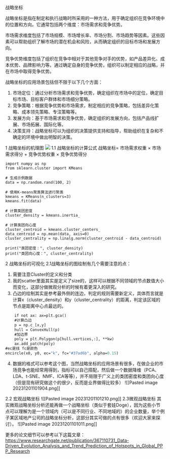 战略坐标

战略坐标是指在制定和执行战略时所采用的一种方法，用于确定组织在竞争环境中的位置和方向。它通常包括两个维度：市场需求和竞争优势。

市场需求维度包括了市场规模、市场增长率、市场分割、市场趋势等因素。这些因素可以帮助组织了解市场的潜在机会和风险，从而确定组织的目标市场和发展方向。

竞争优势维度包括了组织在竞争中相对于其他竞争对手的优势，如产品差异化、成本优势、品牌影响力等。通过确定自身的竞争优势，组织可以制定相应的战略，并在市场中取得竞争优势。

战略坐标的应用场景包括但不限于以下几个方面：

1. 市场定位：通过分析市场需求和竞争优势，确定组织在市场中的定位，确定目标市场、目标客户群体和市场细分策略。
2. 竞争策略：根据竞争优势和市场需求，制定相应的竞争策略，包括差异化策略、成本领先策略、专注策略等。
3. 发展方向：基于市场需求和竞争优势，确定组织的发展方向，包括产品线扩展、市场拓展、国际化等。
4. 决策支持：战略坐标可以为组织的决策提供支持和指导，帮助组织在复杂和不确定的环境中做出明智的决策。

1 战略坐标的机理图
![](file:///C:\Users\69493\AppData\Local\Temp\ksohtml24440\wps1.png)
1.1 战略坐标的计算公式
战略坐标= 市场需求权重 × 市场需求得分 + 竞争优势权重 × 竞争优势得分
```
import numpy as np
from sklearn.cluster import KMeans

# 生成示例数据
data = np.random.rand(100, 2)

# 使用K-means聚类算法进行聚类
kmeans = KMeans(n_clusters=3)
kmeans.fit(data)

# 计算类团密度
cluster_density = kmeans.inertia_

# 计算类团向心度
cluster_centroid = kmeans.cluster_centers_
data_centroid = np.mean(data, axis=0)
cluster_centrality = np.linalg.norm(cluster_centroid - data_centroid)

print("类团密度：", cluster_density)
print("类团向心度：", cluster_centrality)
```
2 战略坐标的可视化
2.1战略坐标的图绘制有几个需要注意的点：
1. 需要注意Cluster的定义和分类
2. 我的scatter里面其实是定义了size的，这样可以根据不同领域的节点数值大小而变化，这部分做微观分析的时候有着更深入的研究。
3. 凸边的绘制其实是参考最外侧的连边，判定的规则需要新定义，具体而言就是计算x（cluster_density）和y（cluster_centrality）的距离，判定该区域的节点是距离中心点最远的。
```def encircle(x,y, ax=None, **kw):
    if not ax: ax=plt.gca()
    #计算凸边    
    p = np.c_[x,y]
    hull = ConvexHull(p)
    #加边界
    poly = plt.Polygon(p[hull.vertices,:], **kw)
    ax.add_patch(poly)
#ec是线 fc是颜色
encircle(x0, y0, ec="k", fc="#37ad6b", alpha=0.15) 
```
4. 数据的格式可以参考这个图，当然战略坐标的应用场景有很多，在做企业的市场竞争也能经常用得到，指标可以自己搭配，然后做一个数据降维（PCA、LDA、t-SNE、NMF、ICA等等），并不局限于广义上的类团密度和类团向心度（但是现有研究做这个的很少，反而是业界做得比较多）
![[Pasted image 20231201101904.png]]

2.2 宏观战略坐标
![[Pasted image 20231201101210.png]]
2.3微观战略坐标
其实微观战略坐标分析还能再做一个战略坐标（类似于套娃Doge），因为这些小节点可以理解为是一个领域内（可以是不同行业、不同地域的）的企业数量，举个例子某区域地产公司的战略坐标分析，这部分其实可做的点有很多（欢迎大家来探讨）。
![[Pasted image 20231201101011.png]]


更多的论文细节可以参考以下这篇文章：
https://www.researchgate.net/publication/367110731_Data-Driven_Evolution_Analysis_and_Trend_Prediction_of_Hotspots_in_Global_PPP_Research

